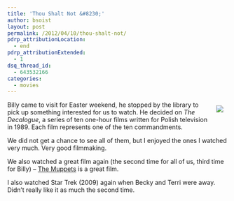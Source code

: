 ```yaml
---
title: 'Thou Shalt Not &#8230;'
author: bsoist
layout: post
permalink: /2012/04/10/thou-shalt-not/
pdrp_attributionLocation:
  - end
pdrp_attributionExtended:
  - 1
dsq_thread_id:
  - 643532166
categories:
  - movies
---
```

<div style="float:right;padding:10px;">
  <a href="http://www.amazon.com/gp/product/B00009Y3OK/ref=as_li_ss_il?ie=UTF8&#038;tag=weifyoasme-20&#038;linkCode=as2&#038;camp=1789&#038;creative=390957&#038;creativeASIN=B00009Y3OK"><img border="0" src="http://ws.assoc-amazon.com/widgets/q?_encoding=UTF8&#038;Format=_SL110_&#038;ASIN=B00009Y3OK&#038;MarketPlace=US&#038;ID=AsinImage&#038;WS=1&#038;tag=weifyoasme-20&#038;ServiceVersion=20070822" /></a><img src="http://www.assoc-amazon.com/e/ir?t=weifyoasme-20&#038;l=as2&#038;o=1&#038;a=B00009Y3OK" width="1" height="1" border="0" alt="" style="border:none !important; margin:0px !important;" />
</div>

Billy came to visit for Easter weekend, he stopped by the library to pick up something interested for us to watch. He decided on *The Decalogue*, a series of ten one-hour films written for Polish television in 1989. Each film represents one of the ten commandments.

We did not get a chance to see all of them, but I enjoyed the ones I watched very much. Very good filmmaking. 

We also watched a great film again (the second time for all of us, third time for Billy) &#8211; [The Muppets][1] is a great film.

I also watched Star Trek (2009) again when Becky and Terri were away. Didn&#8217;t really like it as much the second time.

 [1]: http://whsjr.soistmann.com/oped/2012/01/08/everything-i-need-is-right-here-in-front-of-me/
